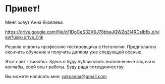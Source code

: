 # Привет! 
Меня зовут Анна Яковлева. 

https://drive.google.com/file/d/1DgCeS32X9J78bbaJQWZq3I4RDslbfb_d/view?usp=drive_link 

Решила освоить профессию тестировщика в Нетологии. Предполагаю окончить обучение и получить диплом уже следующей осенью.  

Этот сайт - визитка. Здесь я буду публиковать выполненные задачи и коллабы, свой опыт работы. Буду рада сотрудничеству. 

Вы можете написать мне: yakoanna@gmail.com